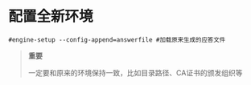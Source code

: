 # 配置全新环境


    #engine-setup --config-append=answerfile #加载原来生成的应答文件



> **重要**
>
> 一定要和原来的环境保持一致，比如目录路径、CA证书的颁发组织等

